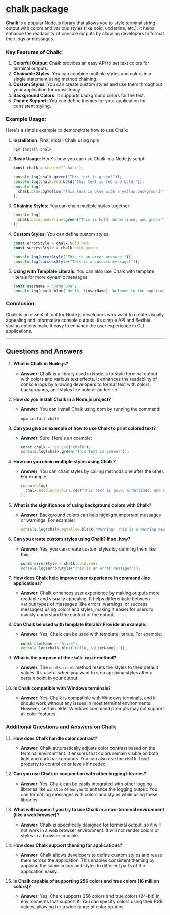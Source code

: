 # [chalk package](https://github.com/chalk/chalk)

**Chalk** is a popular Node.js library that allows you to style terminal string output with colors and various styles (like bold, underline, etc.). It helps enhance the readability of console outputs by allowing developers to format their logs or messages.

### Key Features of Chalk:

1. **Colorful Output**: Chalk provides an easy API to set text colors for terminal outputs.
2. **Chainable Styles**: You can combine multiple styles and colors in a single statement using method chaining.
3. **Custom Styles**: You can create custom styles and use them throughout your application for consistency.
4. **Background Colors**: It supports background colors for the text.
5. **Theme Support**: You can define themes for your application for consistent styling.

### Example Usage:

Here's a simple example to demonstrate how to use Chalk:

1. **Installation**:
   First, install Chalk using npm:

   ```bash
   npm install chalk
   ```

2. **Basic Usage**:
   Here's how you can use Chalk in a Node.js script:

   ```javascript
   const chalk = require("chalk");

   console.log(chalk.green("This text is green!"));
   console.log(chalk.red.bold("This text is red and bold!"));
   console.log(
     chalk.blue.bgYellow("This text is blue with a yellow background!"),
   );
   ```

3. **Chaining Styles**:
   You can chain multiple styles together:

   ```javascript
   console.log(
     chalk.bold.underline.green("This is bold, underlined, and green!"),
   );
   ```

4. **Custom Styles**:
   You can define custom styles:

   ```javascript
   const errorStyle = chalk.bold.red;
   const successStyle = chalk.bold.green;

   console.log(errorStyle("This is an error message!"));
   console.log(successStyle("This is a success message!"));
   ```

5. **Using with Template Literals**:
   You can also use Chalk with template literals for more dynamic messages:
   ```javascript
   const userName = "John Doe";
   console.log(chalk.blue(`Hello, ${userName}! Welcome to the application!`));
   ```

### Conclusion:

Chalk is an essential tool for Node.js developers who want to create visually appealing and informative console outputs. Its simple API and flexible styling options make it easy to enhance the user experience in CLI applications.

---

## Questions and Answers

1. **What is Chalk in Node.js?**

   - **Answer**: Chalk is a library used in Node.js to style terminal output with colors and various text effects. It enhances the readability of console logs by allowing developers to format text with colors, backgrounds, and styles like bold or underline.

2. **How do you install Chalk in a Node.js project?**

   - **Answer**: You can install Chalk using npm by running the command:
     ```bash
     npm install chalk
     ```

3. **Can you give an example of how to use Chalk to print colored text?**

   - **Answer**: Sure! Here's an example:
     ```javascript
     const chalk = require("chalk");
     console.log(chalk.green("This text is green!"));
     ```

4. **How can you chain multiple styles using Chalk?**

   - **Answer**: You can chain styles by calling methods one after the other. For example:
     ```javascript
     console.log(
       chalk.bold.underline.red("This text is bold, underlined, and red!"),
     );
     ```

5. **What is the significance of using background colors with Chalk?**

   - **Answer**: Background colors can help highlight important messages or warnings. For example:
     ```javascript
     console.log(chalk.bgYellow.black("Warning: This is a warning message!"));
     ```

6. **Can you create custom styles using Chalk? If so, how?**

   - **Answer**: Yes, you can create custom styles by defining them like this:
     ```javascript
     const errorStyle = chalk.bold.red;
     console.log(errorStyle("This is an error message!"));
     ```

7. **How does Chalk help improve user experience in command-line applications?**

   - **Answer**: Chalk enhances user experience by making outputs more readable and visually appealing. It helps differentiate between various types of messages (like errors, warnings, or success messages) using colors and styles, making it easier for users to quickly understand the context of the output.

8. **Can Chalk be used with template literals? Provide an example.**

   - **Answer**: Yes, Chalk can be used with template literals. For example:
     ```javascript
     const userName = "Alice";
     console.log(chalk.blue(`Hello, ${userName}!`));
     ```

9. **What is the purpose of the `chalk.reset` method?**

   - **Answer**: The `chalk.reset` method resets the styles to their default values. It’s useful when you want to stop applying styles after a certain point in your output.

10. **Is Chalk compatible with Windows terminals?**
    - **Answer**: Yes, Chalk is compatible with Windows terminals, and it should work without any issues in most terminal environments. However, certain older Windows command prompts may not support all color features.

### Additional Questions and Answers on Chalk

11. **How does Chalk handle color contrast?**

    - **Answer**: Chalk automatically adjusts color contrast based on the terminal environment. It ensures that colors remain visible on both light and dark backgrounds. You can also use the `chalk.level` property to control color levels if needed.

12. **Can you use Chalk in conjunction with other logging libraries?**

    - **Answer**: Yes, Chalk can be easily integrated with other logging libraries like `winston` or `bunyan` to enhance the logging output. You can format log messages with colors and styles while using these libraries.

13. **What will happen if you try to use Chalk in a non-terminal environment (like a web browser)?**

    - **Answer**: Chalk is specifically designed for terminal output, so it will not work in a web browser environment. It will not render colors or styles in a browser console.

14. **How does Chalk support theming for applications?**

    - **Answer**: Chalk allows developers to define custom styles and reuse them across the application. This enables consistent theming by applying the same colors and styles to different parts of the application easily.

15. **Is Chalk capable of supporting 256 colors and true colors (16 million colors)?**
    - **Answer**: Yes, Chalk supports 256 colors and true colors (24-bit) in environments that support it. You can specify colors using their RGB values, allowing for a wide range of color options.
